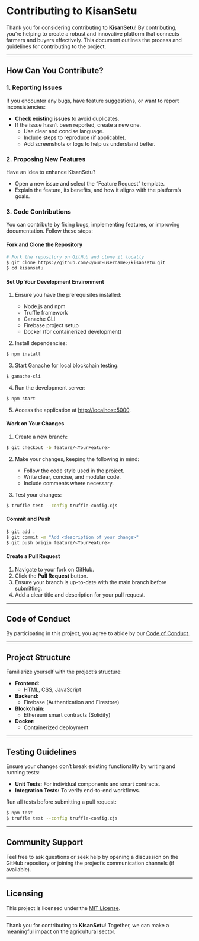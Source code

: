 # Contributing to KisanSetu

Thank you for considering contributing to **KisanSetu**! By contributing, you’re helping to create a robust and innovative platform that connects farmers and buyers effectively. This document outlines the process and guidelines for contributing to the project.

---

## How Can You Contribute?

### 1. Reporting Issues
If you encounter any bugs, have feature suggestions, or want to report inconsistencies:
- **Check existing issues** to avoid duplicates.
- If the issue hasn’t been reported, create a new one.
  - Use clear and concise language.
  - Include steps to reproduce (if applicable).
  - Add screenshots or logs to help us understand better.

### 2. Proposing New Features
Have an idea to enhance KisanSetu?
- Open a new issue and select the “Feature Request” template.
- Explain the feature, its benefits, and how it aligns with the platform’s goals.

### 3. Code Contributions
You can contribute by fixing bugs, implementing features, or improving documentation. Follow these steps:

#### Fork and Clone the Repository
```bash
# Fork the repository on GitHub and clone it locally
$ git clone https://github.com/<your-username>/kisansetu.git
$ cd kisansetu
```

#### Set Up Your Development Environment
1. Ensure you have the prerequisites installed:
   - Node.js and npm
   - Truffle framework
   - Ganache CLI
   - Firebase project setup
   - Docker (for containerized development)

2. Install dependencies:
```bash
$ npm install
```

3. Start Ganache for local blockchain testing:
```bash
$ ganache-cli
```

4. Run the development server:
```bash
$ npm start
```

5. Access the application at [http://localhost:5000](http://localhost:5000).

#### Work on Your Changes
1. Create a new branch:
```bash
$ git checkout -b feature/<YourFeature>
```

2. Make your changes, keeping the following in mind:
   - Follow the code style used in the project.
   - Write clear, concise, and modular code.
   - Include comments where necessary.

3. Test your changes:
```bash
$ truffle test --config truffle-config.cjs
```

#### Commit and Push
```bash
$ git add .
$ git commit -m "Add <description of your change>"
$ git push origin feature/<YourFeature>
```

#### Create a Pull Request
1. Navigate to your fork on GitHub.
2. Click the **Pull Request** button.
3. Ensure your branch is up-to-date with the main branch before submitting.
4. Add a clear title and description for your pull request.

---

## Code of Conduct
By participating in this project, you agree to abide by our [Code of Conduct](CODE_OF_CONDUCT.md).

---

## Project Structure
Familiarize yourself with the project’s structure:
- **Frontend:**
  - HTML, CSS, JavaScript
- **Backend:**
  - Firebase (Authentication and Firestore)
- **Blockchain:**
  - Ethereum smart contracts (Solidity)
- **Docker:**
  - Containerized deployment

---

## Testing Guidelines
Ensure your changes don’t break existing functionality by writing and running tests:
- **Unit Tests:** For individual components and smart contracts.
- **Integration Tests:** To verify end-to-end workflows.

Run all tests before submitting a pull request:
```bash
$ npm test
$ truffle test --config truffle-config.cjs
```

---

## Community Support
Feel free to ask questions or seek help by opening a discussion on the GitHub repository or joining the project’s communication channels (if available).

---

## Licensing
This project is licensed under the [MIT License](LICENSE).

---

Thank you for contributing to **KisanSetu**! Together, we can make a meaningful impact on the agricultural sector.

